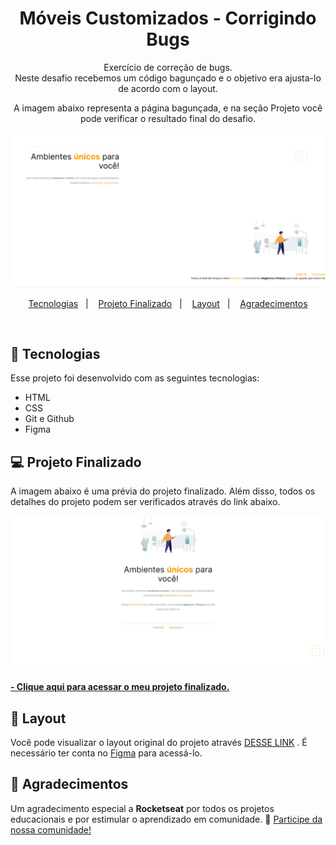 <h1 align="center"> Móveis Customizados - Corrigindo Bugs</h1>

<p align="center">
Exercício de correção de bugs.<br/>
Neste desafio recebemos um código bagunçado e o objetivo era ajusta-lo de acordo com o layout.<br/>

<p align="center">
A imagem abaixo representa a página bagunçada, e na seção Projeto você pode verificar o resultado final do desafio. 
<br/><br/>
<img src="./github/layout-baguncado.png" width="700">
</p>

<p align="center">
  <a href="#-tecnologias">Tecnologias</a>&nbsp;&nbsp;&nbsp;|&nbsp;&nbsp;&nbsp;
  <a href="#-projeto finalizado">Projeto Finalizado</a>&nbsp;&nbsp;&nbsp;|&nbsp;&nbsp;&nbsp;
  <a href="#-layout">Layout</a>&nbsp;&nbsp;&nbsp;|&nbsp;&nbsp;&nbsp;
  <a href="#-agradecimentos">Agradecimentos</a>
</p>

<br/>

## 🚀 Tecnologias

Esse projeto foi desenvolvido com as seguintes tecnologias:

- HTML
- CSS
- Git e Github
- Figma

## 💻 Projeto Finalizado

A imagem abaixo é uma prévia do projeto finalizado. Além disso, todos os detalhes do projeto podem ser verificados através do link abaixo.

<img src="./github/projeto-finalizado.jpg" width="700">
<br /><br />
<a href="https://moveiscustomizados-fixbugs.vercel.app/" target="_blank"><strong> - Clique aqui para acessar o meu projeto finalizado.</strong></a>

## 🔖 Layout

Você pode visualizar o layout original do projeto através <a href="https://www.figma.com/file/fAvYZz4dPV5MfhL77XkqkD/Explorer---Projeto-01?node-id=0%3A1&mode=dev" target="_blank">DESSE LINK</a> . É necessário ter conta no <a href="https://figma.com" target="_blank">Figma</a> para acessá-lo.

## 💜 Agradecimentos

Um agradecimento especial a <b>Rocketseat</b> por todos os projetos educacionais e por estimular o aprendizado em comunidade. 🚀
<a href="https://discord.gg/rocketseat" target="_blank">Participe da nossa comunidade!</a>

